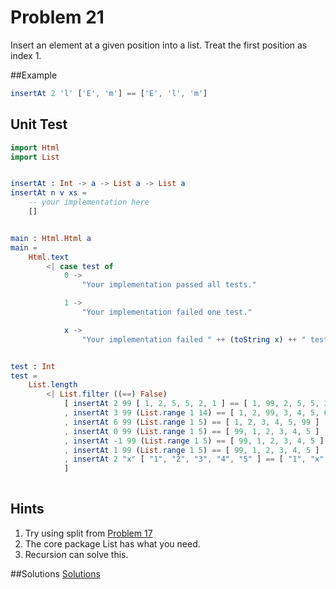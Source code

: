 # Problem 21

Insert an element at a given position into a list. Treat the first position as index 1. 

##Example
```elm 
insertAt 2 'l' ['E', 'm'] == ['E', 'l', 'm']
```

## Unit Test
```elm
import Html
import List


insertAt : Int -> a -> List a -> List a
insertAt n v xs =
    -- your implementation here
    []


main : Html.Html a
main =
    Html.text
        <| case test of
            0 ->
                "Your implementation passed all tests."

            1 ->
                "Your implementation failed one test."

            x ->
                "Your implementation failed " ++ (toString x) ++ " tests."


test : Int
test =
    List.length
        <| List.filter ((==) False)
            [ insertAt 2 99 [ 1, 2, 5, 5, 2, 1 ] == [ 1, 99, 2, 5, 5, 2, 1 ]
            , insertAt 3 99 (List.range 1 14) == [ 1, 2, 99, 3, 4, 5, 6, 7, 8, 9, 10, 11, 12, 13, 14 ]
            , insertAt 6 99 (List.range 1 5) == [ 1, 2, 3, 4, 5, 99 ]
            , insertAt 0 99 (List.range 1 5) == [ 99, 1, 2, 3, 4, 5 ]
            , insertAt -1 99 (List.range 1 5) == [ 99, 1, 2, 3, 4, 5 ]
            , insertAt 1 99 (List.range 1 5) == [ 99, 1, 2, 3, 4, 5 ]
            , insertAt 2 "x" [ "1", "2", "3", "4", "5" ] == [ "1", "x", "2", "3", "4", "5" ]
            ]
            
```

## Hints
1. Try using split from [Problem 17](p17.md)
2. The core package List has what you need.
3. Recursion can solve this. 


##Solutions 
[Solutions](../s/s21.md)